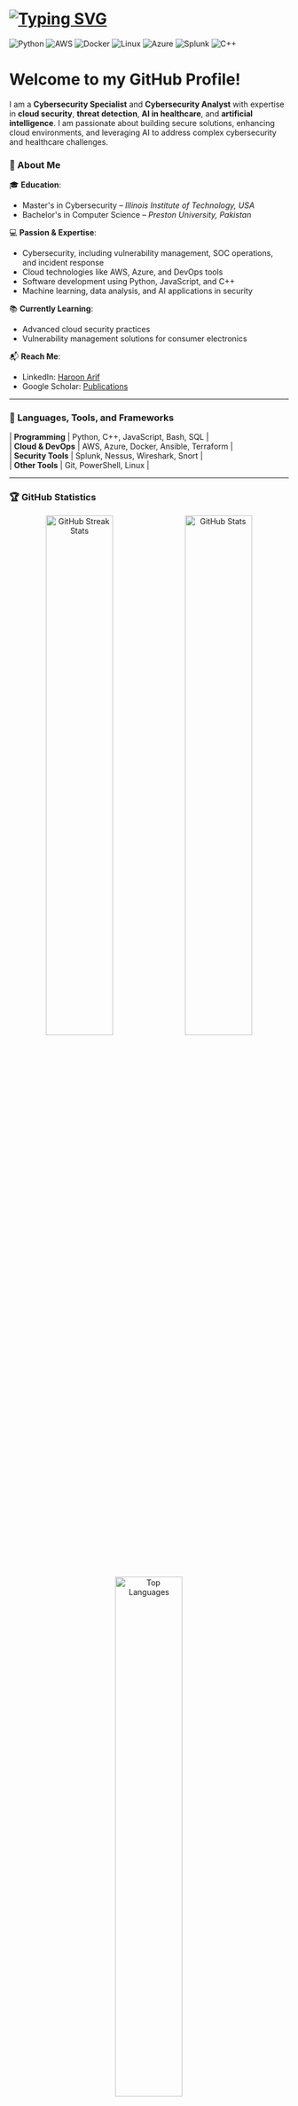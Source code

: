 <h1 align="left">
  <a href="https://git.io/typing-svg">
    <img src="https://readme-typing-svg.herokuapp.com?font=Fira+Code&size=30&pause=1000&color=2CB2F7&width=435&lines=%F0%9F%91%8B+Hi%2C+I'm+Haroon+Arif;" alt="Typing SVG">
  </a>
</h1>

![Python](https://img.shields.io/badge/Python-3670A0?style=for-the-badge&logo=python&logoColor=ffdd54)
![AWS](https://img.shields.io/badge/Amazon_AWS-232F3E?style=for-the-badge&logo=amazon-aws)
![Docker](https://img.shields.io/badge/Docker-2496ED?style=for-the-badge&logo=docker&logoColor=white)
![Linux](https://img.shields.io/badge/Linux-FCC624?style=for-the-badge&logo=linux&logoColor=black)
![Azure](https://img.shields.io/badge/Microsoft%20Azure-0078D4?style=for-the-badge&logo=microsoft-azure&logoColor=white)
![Splunk](https://img.shields.io/badge/Splunk-000000?style=for-the-badge&logo=splunk&logoColor=white)
![C++](https://img.shields.io/badge/C++-00599C?style=for-the-badge&logo=cplusplus&logoColor=white)


# **Welcome to my GitHub Profile!**  

I am a **Cybersecurity Specialist** and **Cybersecurity Analyst** with expertise in **cloud security**, **threat detection**, **AI in healthcare**, and **artificial intelligence**. I am passionate about building secure solutions, enhancing cloud environments, and leveraging AI to address complex cybersecurity and healthcare challenges.  


### 📄 About Me  

🎓 **Education**:  
- Master's in Cybersecurity – *Illinois Institute of Technology, USA*  
- Bachelor's in Computer Science – *Preston University, Pakistan*  

💻 **Passion & Expertise**:  
- Cybersecurity, including vulnerability management, SOC operations, and incident response  
- Cloud technologies like AWS, Azure, and DevOps tools  
- Software development using Python, JavaScript, and C++  
- Machine learning, data analysis, and AI applications in security  

📚 **Currently Learning**:  
- Advanced cloud security practices  
- Vulnerability management solutions for consumer electronics  

📬 **Reach Me**:  
- LinkedIn: [Haroon Arif](https://www.linkedin.com/in/haroonarf/)  
- Google Scholar: [Publications](https://scholar.google.com/citations?user=c6BL9bcAAAAJ&hl=en)  

---

### 🔧 Languages, Tools, and Frameworks  

| **Programming** | Python, C++, JavaScript, Bash, SQL |  
| **Cloud & DevOps** | AWS, Azure, Docker, Ansible, Terraform |  
| **Security Tools** | Splunk, Nessus, Wireshark, Snort |  
| **Other Tools** | Git, PowerShell, Linux |  

---

### 🏆 GitHub Statistics  

<div align="center">
  <img src="https://streak-stats.demolab.com/?user=HaroonArif1&theme=react&border=61dafb&hide_border=true" alt="GitHub Streak Stats" width="49%"/>
  <img src="https://github-readme-stats.vercel.app/api?username=HaroonArif1&show_icons=true&theme=react&border_color=61dafb&hide_border=true" alt="GitHub Stats" width="49%"/>
</div>

<div align="center">
  <img src="https://github-readme-stats.vercel.app/api/top-langs/?username=HaroonArif1&hide=php,powershell&layout=compact&theme=react&border_color=61dafb&hide_border=true" alt="Top Languages" width="49%"/>
</div>

---

### 📊 Activity Graph  

<div align="center">
  <img src="https://github-readme-activity-graph.vercel.app/graph?username=HaroonArif1&theme=react-dark&bg_color=20232a&hide_border=true" width="100%"/>
</div>

---

Feel free to explore my repositories or reach out if you'd like to collaborate on cybersecurity, cloud, or software development projects!  
